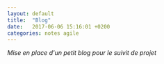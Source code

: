 ```yaml
---
layout: default
title:  "Blog"
date:   2017-06-06 15:16:01 +0200
categories: notes agile
---
```


*Mise en place d'un petit blog pour le suivit de projet*
